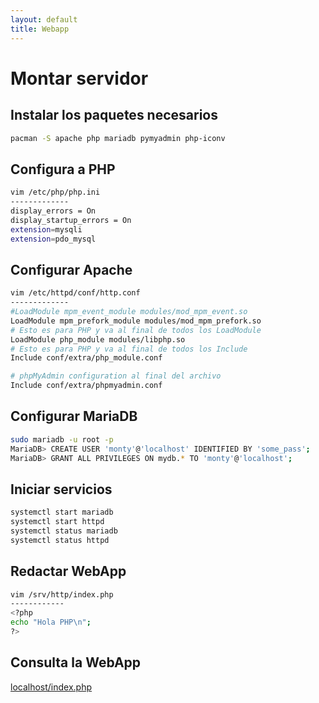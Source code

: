 ```yaml
---
layout: default
title: Webapp
---
```


# Montar servidor

## Instalar los paquetes necesarios
```bash
pacman -S apache php mariadb pymyadmin php-iconv
```

## Configura a PHP
```bash
vim /etc/php/php.ini
-------------
display_errors = On
display_startup_errors = On
extension=mysqli
extension=pdo_mysql

```

## Configurar Apache
```bash
vim /etc/httpd/conf/http.conf
-------------
#LoadModule mpm_event_module modules/mod_mpm_event.so
LoadModule mpm_prefork_module modules/mod_mpm_prefork.so
# Esto es para PHP y va al final de todos los LoadModule
LoadModule php_module modules/libphp.so
# Esto es para PHP y va al final de todos los Include
Include conf/extra/php_module.conf

# phpMyAdmin configuration al final del archivo
Include conf/extra/phpmyadmin.conf
```

## Configurar MariaDB
```bash
sudo mariadb -u root -p
MariaDB> CREATE USER 'monty'@'localhost' IDENTIFIED BY 'some_pass';
MariaDB> GRANT ALL PRIVILEGES ON mydb.* TO 'monty'@'localhost';
```

## Iniciar servicios
```bash
systemctl start mariadb
systemctl start httpd
systemctl status mariadb
systemctl status httpd
```

## Redactar WebApp
```bash
vim /srv/http/index.php
------------
<?php
echo "Hola PHP\n";
?>
```

## Consulta la WebApp
[localhost/index.php](localhost/index.php)

